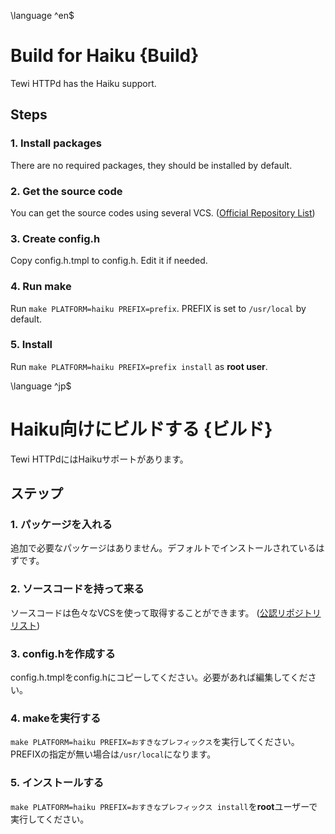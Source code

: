 \language ^en$
# Build for Haiku {Build}

Tewi HTTPd has the Haiku support.

## Steps

### 1. Install packages

There are no required packages, they should be installed by default.

### 2. Get the source code

You can get the source codes using several VCS. ([Official Repository List](repos.html))

### 3. Create config.h

Copy config.h.tmpl to config.h. Edit it if needed.

### 4. Run make

Run `make PLATFORM=haiku PREFIX=prefix`. PREFIX is set to `/usr/local` by default.

### 5. Install

Run `make PLATFORM=haiku PREFIX=prefix install` as **root user**.

\language ^jp$
# Haiku向けにビルドする {ビルド}

Tewi HTTPdにはHaikuサポートがあります。

## ステップ

### 1. パッケージを入れる

追加で必要なパッケージはありません。デフォルトでインストールされているはずです。

### 2. ソースコードを持って来る

ソースコードは色々なVCSを使って取得することができます。 ([公認リポジトリリスト](repos.html))

### 3. config.hを作成する

config.h.tmplをconfig.hにコピーしてください。必要があれば編集してください。

### 4. makeを実行する

`make PLATFORM=haiku PREFIX=おすきなプレフィックス`を実行してください。PREFIXの指定が無い場合は`/usr/local`になります。

### 5. インストールする

`make PLATFORM=haiku PREFIX=おすきなプレフィックス install`を**root**ユーザーで実行してください。
